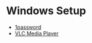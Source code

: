 # Windows Setup

* [1password](https://1password.com/downloads/windows/)
* [VLC Media Player](https://www.videolan.org/vlc/download-windows.html)
